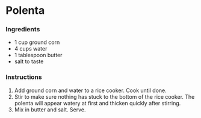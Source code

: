 # Polenta

### Ingredients

- 1 cup ground corn
- 4 cups water
- 1 tablespoon butter
- salt to taste

### Instructions

1. Add ground corn and water to a rice cooker. Cook until done.
2. Stir to make sure nothing has stuck to the bottom of the rice cooker. The polenta will appear watery at first and thicken quickly after stirring.
3. Mix in butter and salt. Serve.
